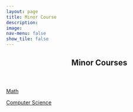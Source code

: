 ```yaml
---
layout: page
title: Minor Course
description: 
image: 
nav-menu: false
show_tile: false
---
```


<!-- Main -->
<div id="main" class="alt">

<!-- One -->
<section id="one">
	<div class="inner">
		<header class="major">
			<h1>Minor Courses</h1>
		</header>

<!-- Content -->
<p><a href="https://epdampiitb.github.io/p/courses/minor/math/mathlist.html">Math</a></p>
    
<p><a href="https://epdampiitb.github.io/p/courses/minor/cs/cslist.html">Computer Science</a></p>

